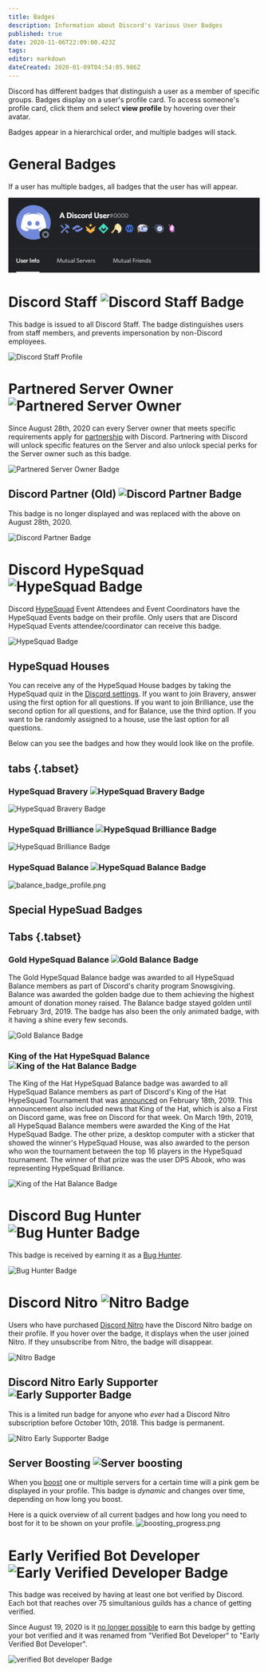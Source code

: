 ```yaml
---
title: Badges
description: Information about Discord's Various User Badges
published: true
date: 2020-11-06T22:09:00.423Z
tags: 
editor: markdown
dateCreated: 2020-01-09T04:54:05.986Z
---
```


Discord has different badges that distinguish a user as a member of specific groups. Badges display on a user's profile card. To access someone's profile card, click them and select **view profile** by hovering over their avatar. 

Badges appear in a hierarchical order, and multiple badges will stack.

# General Badges
If a user has multiple badges, all badges that the user has will appear.

![Profile with badges](/uploads/badges/badges_profile.png "A General Overview of Badges")

# Discord Staff <img src="/uploads/badges/staff_badge.png" alt="Discord Staff Badge" width="21" height="21"/>
This badge is issued to all Discord Staff. The badge distinguishes users from staff members, and prevents impersonation by non-Discord employees.

![Discord Staff Profile](/uploads/badges/staff_badge_profile.png "A Staff Member's Badge")

# Partnered Server Owner <img src="/uploads/badges/new_partner_badge.png" alt="Partnered Server Owner" width="21" height="21" />
Since August 28th, 2020 can every Server owner that meets specific requirements apply for [partnership](/partner) with Discord.
Partnering with Discord will unlock specific features on the Server and also unlock special perks for the Server owner such as this badge.

![Partnered Server Owner Badge](/uploads/badges/new_partner_badge_profile.png "A 'Partnered Server Owner' Badge")

## Discord Partner (Old) <img src="/uploads/badges/partner_badge.png" alt="Discord Partner Badge" width="19" height="19"/>
This badge is no longer displayed and was replaced with the above on August 28th, 2020.

![Discord Partner Badge](/uploads/badges/partner_badge_profile.png "A Discord Partner Badge")

# Discord HypeSquad <img src="/uploads/badges/hypesquad_badge.png" alt="HypeSquad Badge" width="21" height="21"/>
Discord [HypeSquad](/hypesquad) Event Attendees and Event Coordinators have the HypeSquad Events badge on their profile. Only users that are Discord HypeSquad Events attendee/coordinator can receive this badge. 

![HypeSquad Badge](/uploads/badges/hypesquad_badge_profile.png "A HypeSquad Event Member's Badge")

## HypeSquad Houses
You can receive any of the HypeSquad House badges by taking the HypeSquad quiz in the [Discord settings](https://discord.com/settings/hypesquad-online). If you want to join Bravery, answer using the first option for all questions. If you want to join Brilliance, use the second option for all questions, and for Balance, use the third option. If you want to be randomly assigned to a house, use the last option for all questions.

Below can you see the badges and how they would look like on the profile.

## tabs {.tabset}
### HypeSquad Bravery  <img src="/uploads/badges/bravery_badge.png" alt="HypeSquad Bravery Badge" width="15" height="15"/>

![HypeSquad Bravery Badge](/uploads/badges/bravery_badge_profile.png "HypeSquad Bravery Badge")

### HypeSquad Brilliance <img src="/uploads/badges/brilliance_badge.png" alt="HypeSquad Brilliance Badge" width="15" height="15"/>

![HypeSquad Brilliance Badge](/uploads/badges/brilliance_badge_profile.png "HypeSquad Brilliance Badge")

### HypeSquad Balance <img src="/uploads/badges/balance_badge.png" alt="HypeSquad Balance Badge" width="15" height="15"/>

![balance_badge_profile.png](/uploads/badges/balance_badge_profile.png "HypeSquad Balance Badge")

## Special HypeSuad Badges

## Tabs {.tabset}
### Gold HypeSquad Balance <img src="/uploads/badges/balance_gold_badge.png" alt="Gold Balance Badge" width="15" height="15"/>

The Gold HypeSquad Balance badge was awarded to all HypeSquad Balance members as part of Discord's charity program Snowsgiving. Balance was awarded the golden badge due to them achieving the highest amount of donation money raised. The Balance badge stayed golden until February 3rd, 2019. The badge has also been the only animated badge, with it having a shine every few seconds.

![Gold Balance Badge](/uploads/badges/balance_gold_badge_profile.png "Gold Balance Badge")

### King of the Hat HypeSquad Balance <img src="/uploads/badges/balance_koth_badge.png" alt="King of the Hat Balance Badge" width="15" height="15"/>

The King of the Hat HypeSquad Balance badge was awarded to all HypeSquad Balance members as part of Discord's King of the Hat HypeSquad Tournament that was [announced](https://medium.com/king-of-the-hat/hat-is-free-this-week-and-this-week-only-v-f9fa0987688b) on February 18th, 2019. This announcement also included news that King of the Hat, which is also a First on Discord game, was free on Discord for that week. On March 19th, 2019, all HypeSquad Balance members were awarded the King of the Hat HypeSquad Badge. The other prize, a desktop computer with a sticker that showed the winner's HypeSquad House, was also awarded to the person who won the tournament between the top 16 players in the HypeSquad tournament. The winner of that prize was the user DPS Abook, who was representing HypeSquad Brilliance.

![King of the Hat Balance Badge](/uploads/badges/balance_koth_badge_profile.png "King of the Hat Balance Badge")

# Discord Bug Hunter <img src="/uploads/badges/bug_hunter_badge.png" alt="Bug Hunter Badge" width="21" height="21"/>
This badge is received by earning it as a [Bug Hunter](/bug-hunters).

![Bug Hunter Badge](/uploads/badges/bug_hunter_badge_profile.png "A Discord Bug Hunter Badge")

# Discord Nitro <img src="/uploads/badges/nitro_badge.png" alt="Nitro Badge" width="21" height="21"/>
Users who have purchased [Discord Nitro](/nitro) have the Discord Nitro badge on their profile. If you hover over the badge, it displays when the user joined Nitro. If they unsubscribe from Nitro, the badge will disappear. 

![Nitro Badge](/uploads/badges/nitro_badge_profile.png "A Nitro Discord User's Badge")

## Discord Nitro Early Supporter <img src="/uploads/badges/early_supporter_badge.png" alt="Early Supporter Badge" width="19" height="19"/>
This is a limited run badge for anyone who *ever* had a Discord Nitro subscription before October 10th, 2018. This badge is permanent.

![Nitro Early Supporter Badge](/uploads/badges/early_supporter_badge_profile.png "A Nitro Early Supporter Badge")

## Server Boosting <img src="/uploads/badges/boosting_icons.png" alt="Server boosting" height="19">
When you [boost](/server-boosting) one or multiple servers for a certain time will a pink gem be displayed in your profile.
This badge is *dynamic* and changes over time, depending on how long you boost.

Here is a quick overview of all current badges and how long you need to bost for it to be shown on your profile.
![boosting_progress.png](/uploads/badges/boosting_progress.png 'All the boost badges and how long you need to boost to get them.')

# Early Verified Bot Developer <img src="/uploads/badges/verified_developer_badge.png" alt="Early Verified Developer Badge" width="21" height="21"/>
This badge was received by having at least one bot verified by Discord.  
Each bot that reaches over 75 simultanious guilds has a chance of getting verified.

Since August 19, 2020 is it [no longer possible](https://github.com/discord/discord-api-docs/issues/1991) to earn this badge by getting your bot verified and it was renamed from "Verified Bot Developer" to "Early Verified Bot Developer".

![verified Bot developer Badge](/uploads/badges/verified_developer_badge_profile.png "A Early verified Developer Badge")